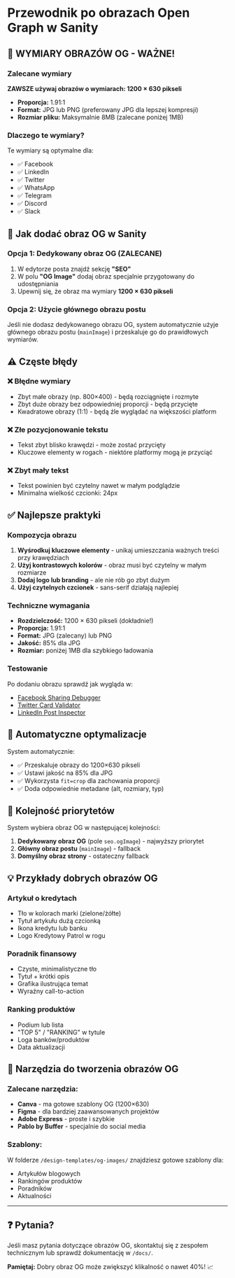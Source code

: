 # Przewodnik po obrazach Open Graph w Sanity

## 📏 WYMIARY OBRAZÓW OG - WAŻNE!

### Zalecane wymiary
**ZAWSZE używaj obrazów o wymiarach: 1200 × 630 pikseli**
- **Proporcja:** 1.91:1
- **Format:** JPG lub PNG (preferowany JPG dla lepszej kompresji)
- **Rozmiar pliku:** Maksymalnie 8MB (zalecane poniżej 1MB)

### Dlaczego te wymiary?
Te wymiary są optymalne dla:
- ✅ Facebook
- ✅ LinkedIn
- ✅ Twitter
- ✅ WhatsApp
- ✅ Telegram
- ✅ Discord
- ✅ Slack

## 🎯 Jak dodać obraz OG w Sanity

### Opcja 1: Dedykowany obraz OG (ZALECANE)
1. W edytorze posta znajdź sekcję **"SEO"**
2. W polu **"OG Image"** dodaj obraz specjalnie przygotowany do udostępniania
3. Upewnij się, że obraz ma wymiary **1200 × 630 pikseli**

### Opcja 2: Użycie głównego obrazu postu
Jeśli nie dodasz dedykowanego obrazu OG, system automatycznie użyje głównego obrazu postu (`mainImage`) i przeskaluje go do prawidłowych wymiarów.

## ⚠️ Częste błędy

### ❌ Błędne wymiary
- Zbyt małe obrazy (np. 800×400) - będą rozciągnięte i rozmyte
- Zbyt duże obrazy bez odpowiedniej proporcji - będą przycięte
- Kwadratowe obrazy (1:1) - będą źle wyglądać na większości platform

### ❌ Złe pozycjonowanie tekstu
- Tekst zbyt blisko krawędzi - może zostać przycięty
- Kluczowe elementy w rogach - niektóre platformy mogą je przyciąć

### ❌ Zbyt mały tekst
- Tekst powinien być czytelny nawet w małym podglądzie
- Minimalna wielkość czcionki: 24px

## ✅ Najlepsze praktyki

### Kompozycja obrazu
1. **Wyśrodkuj kluczowe elementy** - unikaj umieszczania ważnych treści przy krawędziach
2. **Użyj kontrastowych kolorów** - obraz musi być czytelny w małym rozmiarze
3. **Dodaj logo lub branding** - ale nie rób go zbyt dużym
4. **Użyj czytelnych czcionek** - sans-serif działają najlepiej

### Techniczne wymagania
- **Rozdzielczość:** 1200 × 630 pikseli (dokładnie!)
- **Proporcja:** 1.91:1
- **Format:** JPG (zalecany) lub PNG
- **Jakość:** 85% dla JPG
- **Rozmiar:** poniżej 1MB dla szybkiego ładowania

### Testowanie
Po dodaniu obrazu sprawdź jak wygląda w:
- [Facebook Sharing Debugger](https://developers.facebook.com/tools/debug/)
- [Twitter Card Validator](https://cards-dev.twitter.com/validator)
- [LinkedIn Post Inspector](https://www.linkedin.com/post-inspector/)

## 🔧 Automatyczne optymalizacje

System automatycznie:
- ✅ Przeskaluje obrazy do 1200×630 pikseli
- ✅ Ustawi jakość na 85% dla JPG
- ✅ Wykorzysta `fit=crop` dla zachowania proporcji
- ✅ Doda odpowiednie metadane (alt, rozmiary, typ)

## 📝 Kolejność priorytetów

System wybiera obraz OG w następującej kolejności:
1. **Dedykowany obraz OG** (pole `seo.ogImage`) - najwyższy priorytet
2. **Główny obraz postu** (`mainImage`) - fallback
3. **Domyślny obraz strony** - ostateczny fallback

## 💡 Przykłady dobrych obrazów OG

### Artykuł o kredytach
- Tło w kolorach marki (zielone/żółte)
- Tytuł artykułu dużą czcionką
- Ikona kredytu lub banku
- Logo Kredytowy Patrol w rogu

### Poradnik finansowy
- Czyste, minimalistyczne tło
- Tytuł + krótki opis
- Grafika ilustrująca temat
- Wyraźny call-to-action

### Ranking produktów
- Podium lub lista
- "TOP 5" / "RANKING" w tytule
- Loga banków/produktów
- Data aktualizacji

## 🚀 Narzędzia do tworzenia obrazów OG

### Zalecane narzędzia:
- **Canva** - ma gotowe szablony OG (1200×630)
- **Figma** - dla bardziej zaawansowanych projektów
- **Adobe Express** - proste i szybkie
- **Pablo by Buffer** - specjalnie do social media

### Szablony:
W folderze `/design-templates/og-images/` znajdziesz gotowe szablony dla:
- Artykułów blogowych
- Rankingów produktów
- Poradników
- Aktualności

---

## ❓ Pytania?

Jeśli masz pytania dotyczące obrazów OG, skontaktuj się z zespołem technicznym lub sprawdź dokumentację w `/docs/`.

**Pamiętaj:** Dobry obraz OG może zwiększyć klikalność o nawet 40%! 📈
